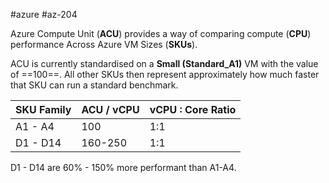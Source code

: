 #azure #az-204 

Azure Compute Unit (**ACU**) provides a way of comparing compute (**CPU**) performance Across Azure VM Sizes (**SKUs**).

ACU is currently standardised on a **Small (Standard_A1)** VM with the value of ==100==.
All other SKUs then represent approximately how much faster that SKU can run a standard benchmark.

| SKU Family | ACU / vCPU | vCPU : Core Ratio |
| ---------- | ---------- | ----------------- |
| A1 - A4    | 100        | 1:1               |
| D1 - D14   | 160-250    | 1:1               |

D1 - D14 are 60% - 150% more performant than A1-A4.